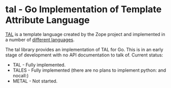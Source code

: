 # tal - Go Implementation of Template Attribute Language

[TAL](http://docs.zope.org/zope2/zope2book/AppendixC.html) is a template language created by the Zope project and implemented in a number of [different languages](https://en.wikipedia.org/wiki/Template_Attribute_Language).

The tal library provides an implementation of TAL for Go.  This is in an early stage of development with no API documentation to talk of.  Current status:

 * TAL - Fully implemented.
 * TALES - Fully implemented (there are no plans to implement python: and nocall:)
 * METAL - Not started.

